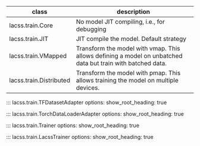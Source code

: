 | class | description |
|---|---|
| lacss.train.Core | No model JIT compiling, i.e., for debugging |
| lacss.train.JIT | JIT compile the model. Default strategy |
| lacss.train.VMapped | Transform the model with vmap. This allows defining a model on unbatched data but train with batched data. |
| lacss.train.Distributed | Transform the model with pmap. This allows training the model on multiple devices. |

::: lacss.train.TFDatasetAdapter
      options:
        show_root_heading: true

::: lacss.train.TorchDataLoaderAdapter
      options:
        show_root_heading: true

::: lacss.train.Trainer
      options:
        show_root_heading: true

::: lacss.train.LacssTrainer
      options:
        show_root_heading: true
